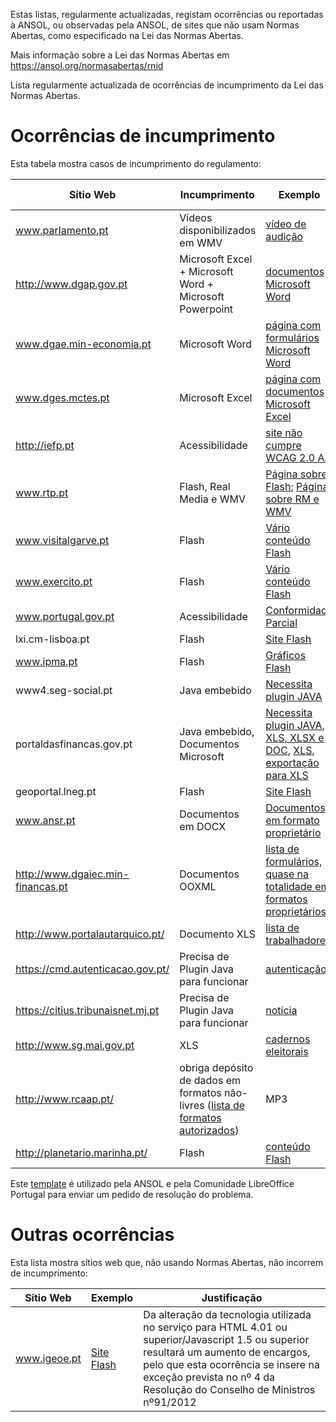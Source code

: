 Estas listas, regularmente actualizadas, registam ocorrências ou reportadas à ANSOL, ou observadas pela ANSOL, de sites que não usam Normas Abertas, como especificado na Lei das Normas Abertas.

Mais informação sobre a Lei das Normas Abertas em https://ansol.org/normasabertas/rnid

Lista regularmente actualizada de ocorrências de incumprimento da Lei das Normas Abertas.

# Ocorrências de incumprimento

Esta tabela mostra casos de incumprimento do regulamento:

| Sítio Web | Incumprimento | Exemplo | Última avaliação | Pedido de Resolução |
|---|---|---|---|---|
| www.parlamento.pt | Vídeos disponibilizados em WMV | [vídeo de audição](http://www.parlamento.pt/ActividadeParlamentar/Paginas/DetalheAudiencia.aspx?BID=99371) | 2015/12/27 | 2015/03/25 |
| http://www.dgap.gov.pt | Microsoft Excel + Microsoft Word + Microsoft Powerpoint | [documentos Microsoft Word](http://www.dgap.gov.pt/index.cfm?OBJID=92f87be6-bd38-4eee-9585-38f9cf0d6777) | 2015/12/29 | 2015/03/25 |
| www.dgae.min-economia.pt | Microsoft Word | [página com formulários Microsoft Word](http://www.dgae.min-economia.pt/pagina.aspx?f=1&lws=1&mcna=0&lnc=AAAAAAAAAAAAAAAAAAAAAAAA&parceiroid=0&codigoms=0&codigono=80958335AAAAAAAAAAAAAAAA) | 2015/12/29 | 2015/03/25 |
| www.dges.mctes.pt | Microsoft Excel | [página com documentos Microsoft Excel](http://www.dges.mctes.pt/DGES/pt/Estudantes/Rede/Ensino%20Superior/Estabelecimentos/Rede%20P%C3%BAblica/) | 2015/12/29 | 2015/03/25 |
| http://iefp.pt | Acessibilidade | [site não cumpre WCAG 2.0 AA](http://iefp.pt) | 2015/12/29 | 2016/01/05 |
| www.rtp.pt | Flash, Real Media e WMV | [Página sobre Flash](http://www.rtp.pt/wportal/utilizacao/flashplayer.php); [Página sobre RM e WMV](http://www.rtp.pt/wportal/utilizacao/real_wm_player.htm) | 2015/06/07 | 2015/06/07 |
| www.visitalgarve.pt | Flash | [Vário conteúdo Flash](http://www.visitalgarve.pt/) | 2015/06/07 | 2015/06/07 |
| www.exercito.pt | Flash | [Vário conteúdo Flash](http://www.exercito.pt/Paginas/default.aspx) | 2015/06/07 | 2015/06/07 |
| www.portugal.gov.pt | Acessibilidade | [Conformidade Parcial](http://www.portugal.gov.pt/pt/acessibilidade/declaracao-de-conformidade-parcial.aspx) | 2016/01/22 | 2016/01/22 |
| lxi.cm-lisboa.pt | Flash | [Site Flash](http://lxi.cm-lisboa.pt/lxi/) | 2015/06/07 | 2015/06/07 |
| www.ipma.pt | Flash | [Gráficos Flash](http://www.ipma.pt/pt/otempo/prev.localidade/index.jsp) | 2015/06/07 | 2015/06/07 |
| www4.seg-social.pt | Java embebido | [Necessita plugin JAVA](http://www4.seg-social.pt/simulador) | 2015/03/23 |
| portaldasfinancas.gov.pt | Java embebido, Documentos Microsoft | [Necessita plugin JAVA](https://www.portaldasfinancas.gov.pt/pt/external/ipm/downloadModelo1IMI.jsp), [XLS, XLSX e DOC](http://info.portaldasfinancas.gov.pt/pt/apoio_contribuinte/tabela_ret_doclib/), [XLS](https://info.portaldasfinancas.gov.pt/pt/dgci/contactos_servicos/enderecos_contactos/), [exportação para XLS](https://faturas.portaldasfinancas.gov.pt) | 2016/01/08 |
| geoportal.lneg.pt | Flash | [Site Flash](http://geoportal.lneg.pt/index.php) | 2016/01/15 | 2016/01/15 |
| www.ansr.pt | Documentos em DOCX | [Documentos em formato proprietário](http://www.ansr.pt/Contraordenacoes/Formularios/Pages/default.aspx) | 2015/04/14 | 2015/04/14 |
| http://www.dgaiec.min-financas.pt | Documentos OOXML | [lista de formulários, quase na totalidade em formatos proprietários](http://www.dgaiec.min-financas.pt/pt/publicacoes_formularios/formularios/default.htm) | 2015/05/13 | |
| http://www.portalautarquico.pt/ | Documento XLS | [lista de trabalhadores](http://www.portalautarquico.pt/pt-PT/administracao-local/recursos-humanos/) | 2016/01/25 | 2016/01/25 |
| https://cmd.autenticacao.gov.pt/ | Precisa de Plugin Java para funcionar | [autenticação](https://cmd.autenticacao.gov.pt/Ama.Authentication.Frontend/) | 2015/09/01 | |
| https://citius.tribunaisnet.mj.pt | Precisa de Plugin Java para funcionar | [notícia](http://www.dn.pt/portugal/interior/advogados-nao-conseguem-navegar-no-google-chrome-4765649.html) | 2015/09/07 | |
| http://www.sg.mai.gov.pt | XLS | [cadernos eleitorais](http://www.sg.mai.gov.pt/AdministracaoEleitoral/RecenseamentoEleitoral/ResultadosRecenseamento/Paginas/default.aspx) | 2016/01/28 | 2016/01/28 |
| http://www.rcaap.pt/ | obriga depósito de dados em formatos não-livres ([lista de formatos autorizados](https://dre.pt/application/conteudo/72779297)) | MP3 | 2015/12/17 | |
| http://planetario.marinha.pt/ | Flash | [conteúdo Flash](http://planetario.marinha.pt/) | 2016/01/24 |  |

Este [template](template.txt) é utilizado pela ANSOL e pela Comunidade LibreOffice Portugal para enviar um pedido de resolução do problema.

# Outras ocorrências

Esta lista mostra sítios web que, não usando Normas Abertas, não incorrem de incumprimento:

| Sítio Web | Exemplo | Justificação |
|---|---|---|
| www.igeoe.pt | [Site Flash](http://www.igeoe.pt/igeoesig/) | Da alteração da tecnologia utilizada no serviço para HTML 4.01 ou superior/Javascript 1.5 ou superior resultará um aumento de encargos, pelo que esta ocorrência se insere na exceção prevista no nº 4 da Resolução do Conselho de Ministros nº91/2012 |
